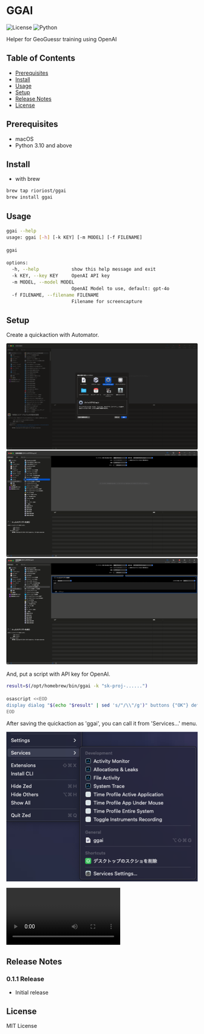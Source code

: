 # GGAI

![License](https://img.shields.io/badge/license-MIT-blue.svg)
![Python](https://img.shields.io/badge/Python-3.10%2B-blue)

Helper for GeoGuessr training using OpenAI

## Table of Contents

- [Prerequisites](#prerequisites)
- [Install](#install)
- [Usage](#usage)
- [Setup](#setup)
- [Release Notes](#release-notes)
- [License](#license)

## Prerequisites

- macOS
- Python 3.10 and above

## Install

- with brew

```bash
brew tap rioriost/ggai
brew install ggai
```

## Usage

```bash
ggai --help
usage: ggai [-h] [-k KEY] [-m MODEL] [-f FILENAME]

ggai

options:
  -h, --help            show this help message and exit
  -k KEY, --key KEY     OpenAI API key
  -m MODEL, --model MODEL
                        OpenAI Model to use, default: gpt-4o
  -f FILENAME, --filename FILENAME
                        Filename for screencapture
```

## Setup

Create a quickaction with Automator.

![Automator](images/automator-01.png)
![Automator](images/automator-02.png)
![Automator](images/automator-03.png)

And, put a script with API key for OpenAI.

```bash
result=$(/opt/homebrew/bin/ggai -k "sk-proj-......")

osascript <<EOD
display dialog "$(echo "$result" | sed 's/"/\\"/g')" buttons {"OK"} default button 1
EOD
```

After saving the quickaction as 'ggai', you can call it from 'Services...' menu.

![Automator](images/automator-04.png)

![Sample](images/ggai.mov)

## Release Notes

### 0.1.1 Release
- Initial release

## License

MIT License

